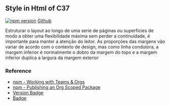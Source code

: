 ## Style in Html of C37 

[![npm version](https://badge.fury.io/js/%40c37%2Fstyle-html.svg)](https://badge.fury.io/js/%40c37%2Fstyle-html) [Github](https://github.com/c37/style-html)

Estruturar o layout ao longo de uma serie de páginas ou superfícies de modo a obter uma flexibilidade máxima sem perder a continuidade, é importante para manter a atenção do leitor. As proporções das margens vão variar de acordo com o contexto de design, mas como linha condutora, a margem inferior é normalmente o dobro da margem do topo e a margem inferior duplica a largura da margem exterior



### Reference
- [npm - Working with Teams & Orgs](https://docs.npmjs.com/misc/orgs)
- [npm - Publishing an Org Scoped Package](https://www.npmjs.com/docs/orgs/publishing-an-org-scoped-package.html)
- [Version Badge](https://badge.fury.io/)
- [Badge](https://shields.io/)